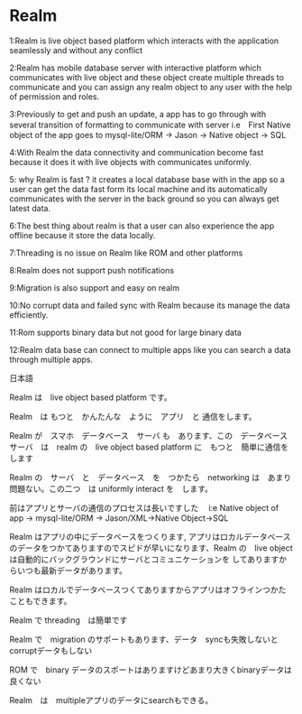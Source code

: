 # Realm 

1:Realm is live object based platform which interacts with the application seamlessly and without any conflict

2:Realm has mobile database server with interactive platform which communicates with live object and these object create multiple threads to communicate and you can assign any realm object to any user with the help of permission and roles.

3:Previously to get and push an update, a app has to go through with several transition of formatting to communicate with server 
i.e　First Native object of the app goes to mysql-lite/ORM -> Jason -> Native object -> SQL

4:With Realm the data connectivity and communication become fast because it does it with live objects with communicates uniformly.

5: why Realm is fast ? it creates a local database base with in the app so a user can get the data fast form its local machine and its automatically communicates with the server in the back ground so you can always get latest data.

6:The best thing about realm is that a user can also experience the app offline because it store the data locally.

7:Threading is no issue on Realm like ROM and other platforms

8:Realm does not support push notifications

9:Migration is also support and easy on realm

10:No corrupt data and failed sync with Realm because its manage the data efficiently.

11:Rom supports binary data but not good for large binary data

12:Realm data base can connect to multiple apps like you can search a data through multiple apps.

日本語

Realm は　live object based platform です。

Realm　は もつと　かんたんな　ように　アプリ　と 通信をします。

Realm が　スマホ　データベース　サーバ も　あります、この　データベース サーバ　は　realm の　live object based platform に　もつと　簡単に通信をします

Realm の　サーバ　と　データベース　を　つかたら　networking は　あまり　問題ない。この二つ　は uniformly interact を　します。

前はアプリとサーバの通信のプロセスは長いですした　
i:e Native object of app -> mysql-lite/ORM -> Jason/XML->Native Object->SQL

Realm はアプリの中にデータベースをつくります, アプリはロカルデータベースのデータをつかてありますのでスピドが早いになります、Realm の　live object は自動的にバックグラウンドにサーバとコミュニケーションを
してありますからいつも最新データがあります。

Realm はロカルでデータベースつくてありますからアプリはオフラインつかたこともできます。

Realm で threading　は簡単です

Realm で　migration のサポートもあります、データ　syncも失敗しないとcorruptデータもしない

ROM で　binary データのスポートはありますけどあまり大きくbinaryデータは良くない

Realm　は　multipleアプリのデータにsearchもできる。

　 
　　
